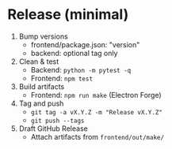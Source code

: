 # Release (minimal)

1. Bump versions
   - frontend/package.json: "version"
   - backend: optional tag only
2. Clean & test
   - Backend: `python -m pytest -q`
   - Frontend: `npm test`
3. Build artifacts
   - Frontend: `npm run make` (Electron Forge)
4. Tag and push
   - `git tag -a vX.Y.Z -m "Release vX.Y.Z"`
   - `git push --tags`
5. Draft GitHub Release
   - Attach artifacts from `frontend/out/make/`

